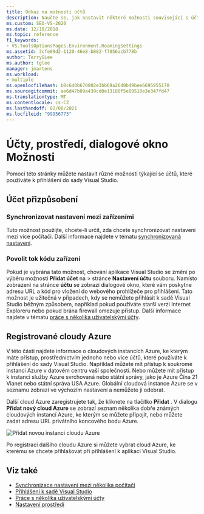 ```yaml
---
title: Odkaz na možnosti účtů
description: Naučte se, jak nastavit některé možnosti související s účty, které používáte při přihlášení k sadě Visual Studio.
ms.custom: SEO-VS-2020
ms.date: 12/10/2018
ms.topic: reference
f1_keywords:
- VS.ToolsOptionsPages.Environment.RoamingSettings
ms.assetid: 3cfe09d2-1120-46e8-b882-f7056acb778b
author: TerryGLee
ms.author: tglee
manager: jmartens
ms.workload:
- multiple
ms.openlocfilehash: b0c640b670802e3bb69a26d0b49bee6695955170
ms.sourcegitcommit: ae6d47b09a439cd0e13180f5e89510e3e347fd47
ms.translationtype: MT
ms.contentlocale: cs-CZ
ms.lasthandoff: 02/08/2021
ms.locfileid: "99956773"
---
```

# <a name="accounts-environment-options-dialog-box"></a>Účty, prostředí, dialogové okno Možnosti

Pomocí této stránky můžete nastavit různé možnosti týkající se účtů, které používáte k přihlášení do sady Visual Studio.

## <a name="personalization-account"></a>Účet přizpůsobení

### <a name="synchronize-settings-across-devices"></a>Synchronizovat nastavení mezi zařízeními

Tuto možnost použijte, chcete-li určit, zda chcete synchronizovat nastavení mezi více počítači. Další informace najdete v tématu [synchronizovaná nastavení](../../ide/synchronized-settings-in-visual-studio.md).

### <a name="enable-device-code-flow"></a>Povolit tok kódu zařízení

Pokud je vybrána tato možnost, chování aplikace Visual Studio se změní po výběru možnosti **Přidat účet** na   >  stránce **Nastavení účtu** souboru. Namísto zobrazení na stránce **účtu** se zobrazí dialogové okno, které vám poskytne adresu URL a kód pro vložení do webového prohlížeče pro přihlášení. Tato možnost je užitečná v případech, kdy se nemůžete přihlásit k sadě Visual Studio běžným způsobem, například pokud používáte starší verzi Internet Exploreru nebo pokud brána firewall omezuje přístup. Další informace najdete v tématu [práce s několika uživatelskými účty](../work-with-multiple-user-accounts.md#add-an-account-using-device-code-flow).

## <a name="registered-azure-clouds"></a>Registrované cloudy Azure

V této části najdete informace o cloudových instancích Azure, ke kterým máte přístup, prostřednictvím jednoho nebo více účtů, které používáte k přihlášení do sady Visual Studio. Například můžete mít přístup k soukromé instanci Azure v datovém centru vaší společnosti. Nebo můžete mít přístup k instanci služby Azure svrchovaná nebo státní správy, jako je Azure Čína 21 Vianet nebo státní správa USA Azure. Globální cloudová instance Azure se v seznamu zobrazí ve výchozím nastavení a nemůžete ji odebrat.

Další cloud Azure zaregistrujete tak, že kliknete na tlačítko **Přidat** . V dialogu **Přidat nový cloud Azure** se zobrazí seznam několika dobře známých cloudových instancí Azure, ke kterým se můžete připojit, nebo můžete zadat adresu URL privátního koncového bodu Azure.

![Přidat novou instanci cloudu Azure](media/add-new-azure-cloud.png)

Po registraci dalšího cloudu Azure si můžete vybrat cloud Azure, ke kterému se chcete přihlašovat při přihlášení k aplikaci Visual Studio.

## <a name="see-also"></a>Viz také

- [Synchronizace nastavení mezi několika počítači](../synchronized-settings-in-visual-studio.md)
- [Přihlášení k sadě Visual Studio](../signing-in-to-visual-studio.md)
- [Práce s několika uživatelskými účty](../work-with-multiple-user-accounts.md)
- [Nastavení prostředí](../environment-settings.md)
